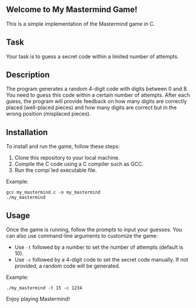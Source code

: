 ## Welcome to My Mastermind Game!

This is a simple implementation of the Mastermind game in C.

## Task

Your task is to guess a secret code within a limited number of attempts.

## Description

The program generates a random 4-digit code with digits between 0 and 8. You need to guess this code within a certain number of attempts. After each guess, the program will provide feedback on how many digits are correctly placed (well-placed pieces) and how many digits are correct but in the wrong position (misplaced pieces).

## Installation

To install and run the game, follow these steps:

1. Clone this repository to your local machine.
2. Compile the C code using a C compiler such as GCC.
3. Run the compi`led executable file.

Example:
```
gcc my_mastermind.c -o my_mastermind
./my_mastermind
```

## Usage

Once the game is running, follow the prompts to input your guesses. You can also use command-line arguments to customize the game:

- Use `-t` followed by a number to set the number of attempts (default is 10).
- Use `-c` followed by a 4-digit code to set the secret code manually. If not provided, a random code will be generated.

Example:
```
./my_mastermind -t 15 -c 1234
```

Enjoy playing Mastermind!